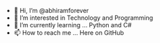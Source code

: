 - 👋 Hi, I’m @abhiramforever
- 👀 I’m interested in Technology and Programming
- 🌱 I’m currently learning ... Python and C#
- 📫 How to reach me ... Here on GitHub

<!---
abhiramforever/abhiramforever is a ✨ special ✨ repository because its `README.md` (this file) appears on your GitHub profile.
You can click the Preview link to take a look at your changes.
--->

